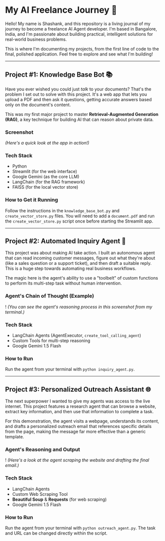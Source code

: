 # My AI Freelance Journey 🚀

Hello! My name is Shashank, and this repository is a living journal of my journey to become a freelance AI Agent developer. I'm based in Bangalore, India, and I'm passionate about building practical, intelligent solutions for real-world business problems.

This is where I'm documenting my projects, from the first line of code to the final, polished application. Feel free to explore and see what I'm building!

---

## Project #1: Knowledge Base Bot 📚

Have you ever wished you could just *talk* to your documents? That's the problem I set out to solve with this project. It's a web app that lets you upload a PDF and then ask it questions, getting accurate answers based only on the document's content.

This was my first major project to master **Retrieval-Augmented Generation (RAG)**, a key technique for building AI that can reason about private data.

### Screenshot


*(Here's a quick look at the app in action!)*

### Tech Stack
- Python
- Streamlit (for the web interface)
- Google Gemini (as the core LLM)
- LangChain (for the RAG framework)
- FAISS (for the local vector store)

### How to Get it Running

Follow the instructions in the `knowledge_base_bot.py` and `create_vector_store.py` files. You will need to add a `document.pdf` and run the `create_vector_store.py` script once before starting the Streamlit app.

---

## Project #2: Automated Inquiry Agent 🤖

This project was about making AI take action. I built an autonomous agent that can read incoming customer messages, figure out what they're about (like a sales question or a support ticket), and then draft a suitable reply. This is a huge step towards automating real business workflows.

The magic here is the agent's ability to use a "toolbelt" of custom functions to perform its multi-step task without human intervention.

### Agent's Chain of Thought (Example)
!
*(You can see the agent's reasoning process in this screenshot from my terminal.)*

### Tech Stack
- LangChain Agents (AgentExecutor, `create_tool_calling_agent`)
- Custom Tools for multi-step reasoning
- Google Gemini 1.5 Flash

### How to Run
Run the agent from your terminal with `python inquiry_agent.py`.

---

## Project #3: Personalized Outreach Assistant 🌐

The next superpower I wanted to give my agents was access to the live internet. This project features a research agent that can browse a website, extract key information, and then use that information to complete a task.

For this demonstration, the agent visits a webpage, understands its content, and drafts a personalized outreach email that references specific details from the page, making the message far more effective than a generic template.

### Agent's Reasoning and Output
!
*(Here's a look at the agent scraping the website and drafting the final email.)*

### Tech Stack
- LangChain Agents
- Custom Web Scraping Tool
- **Beautiful Soup** & **Requests** (for web scraping)
- Google Gemini 1.5 Flash

### How to Run
Run the agent from your terminal with `python outreach_agent.py`. The task and URL can be changed directly within the script.
